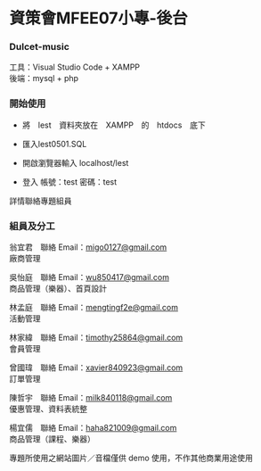 # 資策會MFEE07小專-後台
### Dulcet-music

工具：Visual Studio Code + XAMPP<br />
後端：mysql + php

### 開始使用

+ 將　lest　資料夾放在　XAMPP　的　htdocs　底下
+ 匯入lest0501.SQL
+ 開啟瀏覽器輸入 localhost/lest

+ 登入
帳號：test
密碼：test

詳情聯絡專題組員
### 組員及分工
翁宜君　聯絡 Email：migo0127@gmail.com<br />
廠商管理<br />

吳怡庭　聯絡 Email：wu850417@gmail.com<br />
商品管理（樂器）、首頁設計<br />

林孟庭　聯絡 Email：mengtingf2e@gmail.com<br />
活動管理<br />

林家緯　聯絡 Email：timothy25864@gmail.com<br />
會員管理<br />

曾國瑋　聯絡 Email：xavier840923@gmail.com<br />
訂單管理<br />

陳哲宇　聯絡 Email：milk840118@gmail.com<br />
優惠管理、資料表統整<br />

楊宜儒　聯絡 Email：haha821009@gmail.com<br />
商品管理（課程、樂器）<br />

專題所使用之網站圖片／音檔僅供 demo 使用，不作其他商業用途使用
